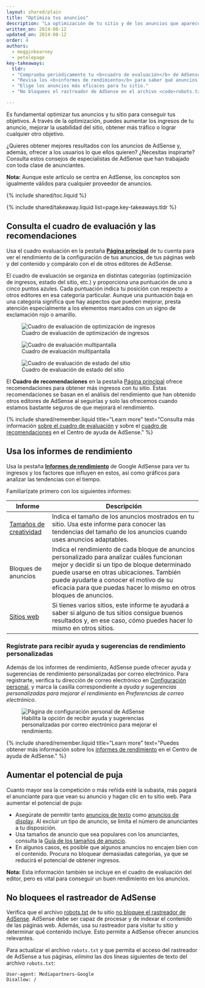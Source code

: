 ```yaml
---
layout: shared/plain
title: "Optimiza tus anuncios"
description: "La optimización de tu sitio y de los anuncios que aparecen en él puede mejorar la calidad de los anuncios mostrados y generar más ingresos."
written_on: 2014-08-12
updated_on: 2014-08-12
order: 4
authors:
  - megginkearney
  - petelepage
key-takeaways:
  tldr:
  - "Comprueba periódicamente tu <b>cuadro de evaluación</b> de AdSense y sigue las <b>recomendaciones</b> que encontrarás."
  - "Revisa los <b>informes de rendimiento</b> para saber qué anuncios resultan más valiosos, tanto para ti como para los usuarios."
  - "Elige los anuncios más eficaces para tu sitio."
  - "No bloquees el rastreador de AdSense en el archivo <code>robots.txt</code>."

---
```


<p class="intro">
  Es fundamental optimizar tus anuncios y tu sitio para conseguir tus objetivos. A través de la optimización, puedes aumentar los ingresos de tu anuncio, mejorar la usabilidad del sitio, obtener más tráfico o lograr cualquier otro objetivo.
</p>

¿Quieres obtener mejores resultados con los anuncios de AdSense y, además, ofrecer a los usuarios lo que ellos quieren? ¿Necesitas inspirarte?
Consulta estos consejos de especialistas de AdSense que han trabajado con toda clase de anunciantes.

<b>Nota:</b> Aunque este artículo se centra en AdSense, los conceptos son igualmente válidos para cualquier proveedor de anuncios.

{% include shared/toc.liquid %}

{% include shared/takeaway.liquid list=page.key-takeaways.tldr %}

## Consulta el cuadro de evaluación y las recomendaciones

Usa el cuadro evaluación en la pestaña <b>[Página principal](https://www.google.com/adsense/app#home)</b> de tu cuenta para ver el rendimiento de la configuración de tus anuncios, de tus páginas web y del contenido y compáralo con el de otros editores de AdSense.

El cuadro de evaluación se organiza en distintas categorías (optimización de ingresos, estado del sitio, etc.) y proporciona una puntuación de uno a cinco puntos azules. Cada puntuación indica tu posición con respecto a otros editores en esa categoría particular. Aunque una puntuación baja en una categoría significa que hay aspectos que pueden mejorar, presta atención especialmente a los elementos marcados con un signo de exclamación rojo o amarillo.

<figure>
  <img src="images/optimization_score.png" alt="Cuadro de evaluación de optimización de ingresos">
  <figcaption>Cuadro de evaluación de optimización de ingresos</figcaption>
</figure>

<figure>
  <img src="images/multiscreen_score.png" alt="Cuadro de evaluación multipantalla">
  <figcaption>Cuadro de evaluación multipantalla</figcaption>
</figure>

<figure>
  <img src="images/site_score.png" alt="Cuadro de evaluación de estado del sitio">
  <figcaption>Cuadro de evaluación de estado del sitio</figcaption>
</figure>



El <b>Cuadro de recomendaciones</b> en la pestaña [Página principal](https://www.google.com/adsense/app#home) ofrece recomendaciones para obtener más ingresos con tu sitio. 
Estas recomendaciones se basan en el análisis del rendimiento que han obtenido otros editores de AdSense al seguirlas y solo las ofrecemos cuando estamos bastante seguros de que mejorará el rendimiento.

{% include shared/remember.liquid title="Learn more" text="Consulta más información <a href='https://support.google.com/adsense/answer/3006004'>sobre el cuadro de evaluación</a> y sobre el <a href='https://support.google.com/adsense/answer/1725006'>cuadro de recomendaciones</a> en el Centro de ayuda de AdSense." %}

## Usa los informes de rendimiento

Usa la pestaña <b>[Informes de rendimiento](https://www.google.com/adsense/app#viewreports)</b> de Google AdSense para ver tu ingresos y los factores que influyen en estos, así como gráficos para analizar las tendencias con el tiempo.

Familiarízate primero con los siguientes informes:

<table class="mdl-data-table mdl-js-data-table">
    <thead>
    <tr>
      <th>Informe</th>
      <th>Descripción</th>
    </tr>
  </thead>
  <tbody>
    <tr>
      <td data-th="Report">
        <a href="https://support.google.com/adsense/answer/3540509">Tamaños de creatividad</a>
      </td>
      <td data-th="Description">
        Indica el tamaño de los anuncios mostrados en tu sitio. Usa este informe para conocer las tendencias del tamaño de los anuncios cuando uses anuncios adaptables.
      </td>
    </tr>
    <tr>
      <td data-th="Report">
        Bloques de anuncios
      </td>
      <td data-th="Description">
        Indica el rendimiento de cada bloque de anuncios personalizado para analizar cuáles funcionan mejor y decidir si un tipo de bloque determinado puede usarse en otras ubicaciones. También puede ayudarte a conocer el motivo de su eficacia para que puedas hacer lo mismo en otros bloques de anuncios.
      </td>
    </tr>
    <tr>
      <td data-th="Report"> <a href="https://support.google.com/adsense/answer/1407511">Sitios web</a>
      </td>
      <td data-th="Description">
        Si tienes varios sitios, este informe te ayudará a saber si alguno de tus sitios consigue buenos resultados y, en ese caso, cómo puedes hacer lo mismo en otros sitios.
      </td>
    </tr>
  </tbody>
</table>

### Regístrate para recibir ayuda y sugerencias de rendimiento personalizadas

Además de los informes de rendimiento, AdSense puede ofrecer ayuda y sugerencias de rendimiento personalizadas por correo electrónico. Para registrarte, verifica tu dirección de correo electrónico en [Configuración personal](https://www.google.com/adsense/app#personalSettings), y marca la casilla correspondiente a *ayuda y sugerencias personalizadas para mejorar el rendimiento* en *Preferencias de correo electrónico*.

<figure>
  <img src="images/adsense-emails.jpg" srcset="images/adsense-emails.jpg 1x, images/adsense-emails-2x.jpg 2x" alt="Página de configuración personal de AdSense">
  <figcaption>Habilita la opción de recibir ayuda y sugerencias personalizadas por correo electrónico para mejorar el rendimiento.</figcaption>
</figure>

{% include shared/remember.liquid title="Learn more" text="Puedes obtener más información sobre los <a href='https://support.google.com/adsense/answer/160562'>informes de rendimiento</a> en el Centro de ayuda de AdSense." %}

## Aumentar el potencial de puja

Cuanto mayor sea la competición o más reñida esté la subasta, más pagará el anunciante para que vean su anuncio y hagan clic en tu sitio web. Para aumentar el potencial de puja:

* Asegúrate de permitir tanto [anuncios de texto](https://support.google.com/adsense/answer/185665) como [anuncios de display](https://support.google.com/adsense/answer/185666). Al excluir un tipo de anuncio, se limita el número de anunciantes a tu disposición.
* Usa tamaños de anuncio que sea populares con los anunciantes, consulta la [Guía de los tamaños de anuncio](https://support.google.com/adsense/answer/6002621).
* En algunos casos, es posible que algunos anuncios no encajen bien con el contenido. Procura no bloquear demasiadas categorías, ya que se reducirá el potencial de obtener ingresos.

<b>Nota:</b> Esta información también se incluye en el cuadro de evaluación del editor, pero es vital para conseguir un buen rendimiento en los anuncios.

## No bloquees el rastreador de AdSense

Verifica que el archivo [robots.txt](https://support.google.com/webmasters/answer/6062608) de tu sitio [no bloquee el rastreador de AdSense](https://support.google.com/adsense/answer/10532).
AdSense debe ser capaz de procesar y de indexar el contenido de las páginas web. Además, usa su rastreador para visitar tu sitio y determinar qué contenido incluye.  Esto permite a AdSense ofrecer anuncios relevantes.

Para actualizar el archivo `robots.txt` y que permita el acceso del rastreador de AdSense a tus páginas, *elimina* las dos líneas siguientes de texto del archivo `robots.txt`:

    User-agent: Mediapartners-Google
    Disallow: /




